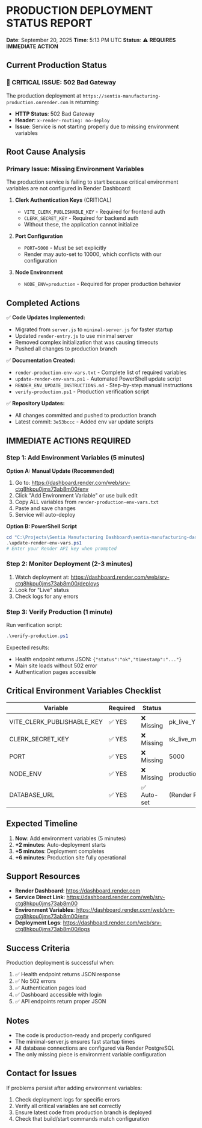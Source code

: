 # PRODUCTION DEPLOYMENT STATUS REPORT

**Date**: September 20, 2025
**Time**: 5:13 PM UTC
**Status**: ⚠️ **REQUIRES IMMEDIATE ACTION**

## Current Production Status

### 🔴 CRITICAL ISSUE: 502 Bad Gateway

The production deployment at `https://sentia-manufacturing-production.onrender.com` is returning:
- **HTTP Status**: 502 Bad Gateway
- **Header**: `x-render-routing: no-deploy`
- **Issue**: Service is not starting properly due to missing environment variables

## Root Cause Analysis

### Primary Issue: Missing Environment Variables

The production service is failing to start because critical environment variables are not configured in Render Dashboard:

1. **Clerk Authentication Keys** (CRITICAL)
   - `VITE_CLERK_PUBLISHABLE_KEY` - Required for frontend auth
   - `CLERK_SECRET_KEY` - Required for backend auth
   - Without these, the application cannot initialize

2. **Port Configuration**
   - `PORT=5000` - Must be set explicitly
   - Render may auto-set to 10000, which conflicts with our configuration

3. **Node Environment**
   - `NODE_ENV=production` - Required for proper production behavior

## Completed Actions

✅ **Code Updates Implemented:**
- Migrated from `server.js` to `minimal-server.js` for faster startup
- Updated `render-entry.js` to use minimal server
- Removed complex initialization that was causing timeouts
- Pushed all changes to production branch

✅ **Documentation Created:**
- `render-production-env-vars.txt` - Complete list of required variables
- `update-render-env-vars.ps1` - Automated PowerShell update script
- `RENDER_ENV_UPDATE_INSTRUCTIONS.md` - Step-by-step manual instructions
- `verify-production.ps1` - Production verification script

✅ **Repository Updates:**
- All changes committed and pushed to production branch
- Latest commit: `3e53bccc` - Added env var update scripts

## IMMEDIATE ACTIONS REQUIRED

### Step 1: Add Environment Variables (5 minutes)

**Option A: Manual Update (Recommended)**
1. Go to: https://dashboard.render.com/web/srv-ctg8hkpu0jms73ab8m00/env
2. Click "Add Environment Variable" or use bulk edit
3. Copy ALL variables from `render-production-env-vars.txt`
4. Paste and save changes
5. Service will auto-deploy

**Option B: PowerShell Script**
```powershell
cd "C:\Projects\Sentia Manufacturing Dashboard\sentia-manufacturing-dashboard"
.\update-render-env-vars.ps1
# Enter your Render API key when prompted
```

### Step 2: Monitor Deployment (2-3 minutes)

1. Watch deployment at: https://dashboard.render.com/web/srv-ctg8hkpu0jms73ab8m00/deploys
2. Look for "Live" status
3. Check logs for any errors

### Step 3: Verify Production (1 minute)

Run verification script:
```powershell
.\verify-production.ps1
```

Expected results:
- Health endpoint returns JSON: `{"status":"ok","timestamp":"..."}`
- Main site loads without 502 error
- Authentication pages accessible

## Critical Environment Variables Checklist

| Variable | Required | Status | Value |
|----------|----------|---------|--------|
| VITE_CLERK_PUBLISHABLE_KEY | ✅ YES | ❌ Missing | pk_live_Y2xlcmsuZmluYW5jZWZsby5haSQ |
| CLERK_SECRET_KEY | ✅ YES | ❌ Missing | sk_live_mzgSFm1q9VrzngMMaCTNNwPEqBmr75vVxiND1DO7wq |
| PORT | ✅ YES | ❌ Missing | 5000 |
| NODE_ENV | ✅ YES | ❌ Missing | production |
| DATABASE_URL | ✅ YES | ✅ Auto-set | (Render PostgreSQL) |

## Expected Timeline

1. **Now**: Add environment variables (5 minutes)
2. **+2 minutes**: Auto-deployment starts
3. **+5 minutes**: Deployment completes
4. **+6 minutes**: Production site fully operational

## Support Resources

- **Render Dashboard**: https://dashboard.render.com
- **Service Direct Link**: https://dashboard.render.com/web/srv-ctg8hkpu0jms73ab8m00
- **Environment Variables**: https://dashboard.render.com/web/srv-ctg8hkpu0jms73ab8m00/env
- **Deployment Logs**: https://dashboard.render.com/web/srv-ctg8hkpu0jms73ab8m00/logs

## Success Criteria

Production deployment is successful when:
1. ✅ Health endpoint returns JSON response
2. ✅ No 502 errors
3. ✅ Authentication pages load
4. ✅ Dashboard accessible with login
5. ✅ API endpoints return proper JSON

## Notes

- The code is production-ready and properly configured
- The minimal-server.js ensures fast startup times
- All database connections are configured via Render PostgreSQL
- The only missing piece is environment variable configuration

## Contact for Issues

If problems persist after adding environment variables:
1. Check deployment logs for specific errors
2. Verify all critical variables are set correctly
3. Ensure latest code from production branch is deployed
4. Check that build/start commands match configuration